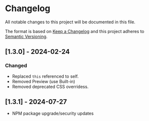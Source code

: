 # Changelog

All notable changes to this project will be documented in this file.

The format is based on [Keep a Changelog](https://keepachangelog.com/en/1.0.0) and this project adheres to [Semantic Versioning](https://semver.org/spec/v2.0.0.html).

## [1.3.0] - 2024-02-24

### Changed

- Replaced `this` referenced to self.
- Removed Preview (use Built-in)
- Removed deprecated CSS overridess.

## [1.3.1] - 2024-07-27

- NPM package upgrade/security updates
